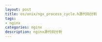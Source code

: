 ```yaml
---
layout: post
title: os/unix/ngx_process_cycle.h源代码分析
tags:
- nginx
categories: nginx
description: nginx源代码分析
---
```



<!-- more -->


<br />
<br />






<br />
<br />
<br />

